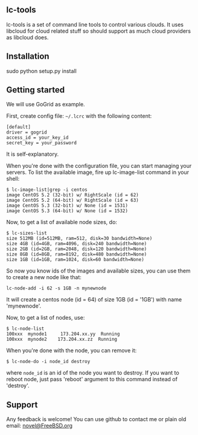 ## lc-tools

lc-tools is a set of command line tools to control various clouds. It
uses libcloud for cloud related stuff so should support as much cloud
providers as libcloud does.

## Installation

sudo python setup.py install

## Getting started

We will use GoGrid as example.

First, create config file: `~/.lcrc` with the following content:

	[default]
	driver = gogrid
	access_id = your_key_id
	secret_key = your_password

It is self-explanatory.

When you're done with the configuration file, you can start managing your
servers. To list the available image, fire up lc-image-list command
in your shell:

	$ lc-image-list|grep -i centos
	image CentOS 5.2 (32-bit) w/ RightScale (id = 62)
	image CentOS 5.2 (64-bit) w/ RightScale (id = 63)
	image CentOS 5.3 (32-bit) w/ None (id = 1531)
	image CentOS 5.3 (64-bit) w/ None (id = 1532)

Now, to get a list of available node sizes, do:

	$ lc-sizes-list
	size 512MB (id=512MB, ram=512, disk=30 bandwidth=None)
	size 4GB (id=4GB, ram=4096, disk=240 bandwidth=None)
	size 2GB (id=2GB, ram=2048, disk=120 bandwidth=None)
	size 8GB (id=8GB, ram=8192, disk=480 bandwidth=None)
	size 1GB (id=1GB, ram=1024, disk=60 bandwidth=None)

So now you know ids of the images and available sizes,
you can use them to create a new node like that:

	lc-node-add -i 62 -s 1GB -n mynewnode

It will create a centos node (id = 64) of size 1GB (id = '1GB')
with name 'mynewnode'.

Now, to get a list of nodes, use:

	$ lc-node-list
	100xxx  mynode1     173.204.xx.yy  Running
	100xxx  mynode2    173.204.xx.zz  Running

When you're done with the node, you can remove it:

	$ lc-node-do -i node_id destroy

where `node_id` is an id of the node you want to destroy. If
you want to reboot node, just pass 'reboot' argument to this
command instead of 'destroy'.

## Support

Any feedback is welcome! You can use github to contact me
or plain old email: novel@FreeBSD.org

